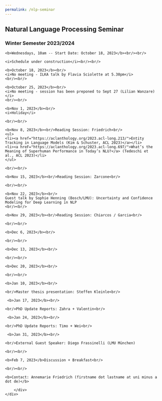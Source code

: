 ```yaml
---
permalink: /nlp-seminar
---
```


<div class="container">
    <div class="row">
        <div class="col-lg-12 text-center">
    <h2>Natural Language Processing Seminar</h2>
    <h3>Winter Semester 2023/2024</h3>

    <b>Wednesdays, 10am -- Start Date: October 18, 2023</b><br/><br/>

    <i>Schedule under construction</i><br/><br/>

    <b>October 18, 2023</b><br/>
    <i>No meeting - ILKA talk by Flavia Sciolette at 5.30pm</i>
    <br/><br/>

    <b>October 25, 2023</b><br/>
    <i>No meeting - session has been preponed to Sept 27 (Lilian Wanzare)</i>
    <br/><br/>
    
    <b>Nov 1, 2023</b><br/>
    <i>Holiday</i>

    <br/><br/>

    <b>Nov 8, 2023</b><br/>Reading Session: Friedrich<br/>
    <ul>
    <li><a href="https://aclanthology.org/2023.acl-long.213/">Entity Tracking in Language Models (Kim & Schuster, ACL 2023)</a></li>
    <li><a hreF="https://aclanthology.org/2023.acl-long.697/">What’s the Meaning of Superhuman Performance in Today’s NLU?</a> (Tedeschi et al., ACL 2023)</li>
    </ul>

    <br/><br/>

    <b>Nov 15, 2023</b><br/>Reading Session: Zarcone<br/>

    <br/><br/>

    <b>Nov 22, 2023</b><br/>
    Guest talk by Sophie Henning (Bosch/LMU): Uncertainty and Confidence Modeling for Deep Learning in NLP
    <br/><br/>

    <b>Nov 29, 2023</b><br/>Reading Session: Chiarcos / Garcia<br/>

    <br/><br/>

    <b>Dec 6, 2023</b><br/>

    <br/><br/>

    <b>Dec 13, 2023</b><br/>

    <br/><br/>

    <b>Dec 20, 2023</b><br/>

    <br/><br/>

    <b>Jan 10, 2023</b><br/>

    <br/>Master thesis presentation: Steffen Kleinle<br/>

     <b>Jan 17, 2023</b><br/>

    <br/>PhD Update Reports: Zahra + Valentin<br/>

     <b>Jan 24, 2023</b><br/>

    <br/>PhD Update Reports: Timo + Wei<br/>

     <b>Jan 31, 2023</b><br/>

    <br/>External Guest Speaker: Diego Frassinelli (LMU München)
    
    <br/><br/>

    <b>Feb 7, 2023</b>Discussion + Breakfast<br/>

    <br/><br/>

    <b>Contact: Annemarie Friedrich (firstname dot lastname at uni minus a dot de)</b>

        </div>
    </div>
</div>
